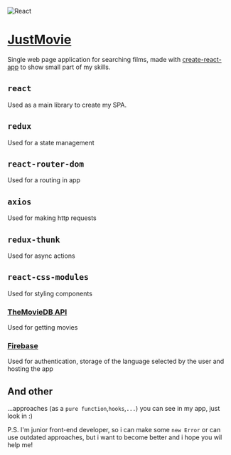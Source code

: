 ![React](https://miro.medium.com/max/3600/1*Xt3l-_54wuxdsHpiolGP3g.jpeg)

# [JustMovie](https://justmovie-df8c3.firebaseapp.com/popular) 

Single web page application for searching films, made with [create-react-app](https://github.com/facebook/create-react-app) to show small part of my skills.
## `react`

Used as a main library to create my SPA.

## `redux`

Used for a state management

## `react-router-dom`

Used for a routing in app

## `axios`

Used for making http requests

## `redux-thunk`

Used for async actions

## `react-css-modules`

Used for styling components

### [TheMovieDB API](https://developers.themoviedb.org/3)

Used for getting movies

### [Firebase](https://firebase.google.com/)

Used for authentication, storage of the language selected by the user and hosting the app

## And other

...approaches (as a `pure function`,`hooks`,`...`) you can see in my app, just look in :)

P.S. I'm junior front-end developer, so i can make some `new Error` or can use outdated approaches, but i want to become better and i hope you wil help me!
